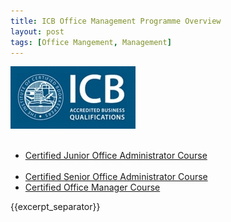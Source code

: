 ```yaml
---
title: ICB Office Management Programme Overview
layout: post
tags: [Office Mangement, Management]
---
```


![alt text](/img/acc/icb-logo.jpg "")

<ul>
   <li><a href="/icb-certified-junior-office-administrator-course/"> Certified Junior Office Administrator Course </a> </li>   
   <li><a href="/icb-certified-senior-office-administrator-course/"> Certified Senior Office Administrator Course </a> </li>  
   <li><a href="/icb-certified-office-manager-course/"> Certified Office Manager Course </a> </li>
</ul>

{{excerpt_separator}}

